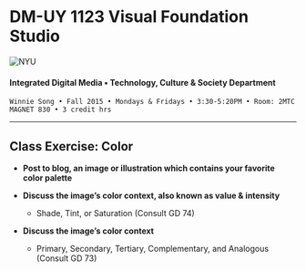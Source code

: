 # DM-UY 1123 Visual Foundation Studio

![NYU](http://ws2.polishedsolid.com/de/nyu_soe_logo.png)
#### Integrated Digital Media • Technology, Culture & Society Department

    Winnie Song • Fall 2015 • Mondays & Fridays • 3:30-5:20PM • Room: 2MTC MAGNET 830 • 3 credit hrs

---

## Class Exercise: Color

* **Post to blog, an image or illustration which contains your favorite color palette**

* **Discuss the image’s color context, also known as value & intensity**
  * Shade, Tint, or Saturation (Consult GD 74)

* **Discuss the image’s color context**
  * Primary, Secondary, Tertiary, Complementary, and Analogous (Consult GD 73)


